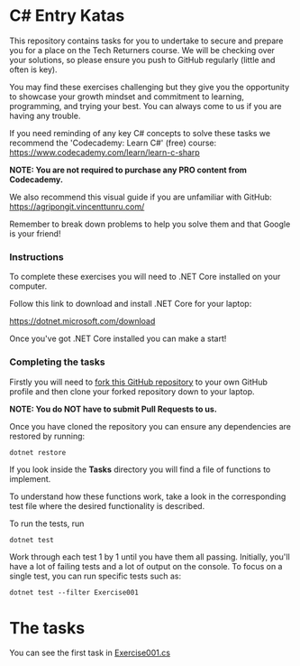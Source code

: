 # C# Entry Katas

This repository contains tasks for you to undertake to secure and prepare you for a place on the Tech Returners course. We will be checking over your solutions, so please ensure you push to GitHub regularly (little and often is key). 

You may find these exercises challenging but they give you the opportunity to showcase your growth mindset and commitment to learning, programming, and trying your best. You can always come to us if you are having any trouble.

If you need reminding of any key C# concepts to solve these tasks we recommend the 'Codecademy: Learn C#' (free) course: https://www.codecademy.com/learn/learn-c-sharp

**NOTE: You are not required to purchase any PRO content from Codecademy.**

We also recommend this visual guide if you are unfamiliar with GitHub: https://agripongit.vincenttunru.com/

Remember to break down problems to help you solve them and that Google is your friend!

### Instructions

To complete these exercises you will need to .NET Core installed on your computer.

Follow this link to download and install .NET Core for your laptop:

https://dotnet.microsoft.com/download

Once you've got .NET Core installed you can make a start!

### Completing the tasks

Firstly you will need to [fork this GitHub repository](https://docs.github.com/en/free-pro-team@latest/github/getting-started-with-github/fork-a-repo) to your own GitHub profile and then clone your forked repository down to your laptop.

**NOTE: You do NOT have to submit Pull Requests to us.**

Once you have cloned the repository you can ensure any dependencies are restored by running:

    dotnet restore

If you look inside the **Tasks** directory you will find a file of functions to implement.

To understand how these functions work, take a look in the corresponding test file where the desired functionality is described.

To run the tests, run

    dotnet test

Work through each test 1 by 1 until you have them all passing. Initially, you'll have a lot of failing tests and a lot of output on the console. To focus on a single test, you can run specific tests such as:
    
    dotnet test --filter Exercise001

# The tasks

You can see the first task in [Exercise001.cs](./Tasks/Exercise001.cs)
